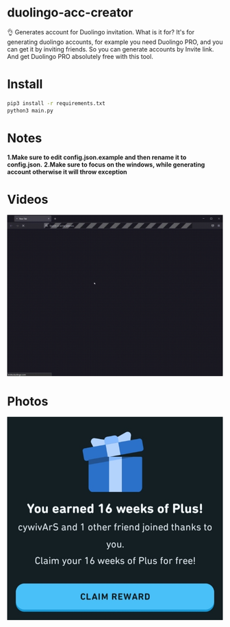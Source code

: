 # duolingo-acc-creator
👌 Generates account for Duolingo invitation.
What is it for? It's for generating duolingo accounts, for example you need Duolingo PRO, and you can get it by inviting friends. So you can generate accounts by Invite link. And get Duolingo PRO absolutely free with this tool.
# Install
```bash
pip3 install -r requirements.txt
python3 main.py
```
# Notes
**1.Make sure to edit config.json.example and then rename it to config.json.**
**2.Make sure to focus on the windows, while generating account otherwise it will throw exception**

# Videos
![GIF](gif.gif)
# Photos
![Photo](Screenshot.jpg)
